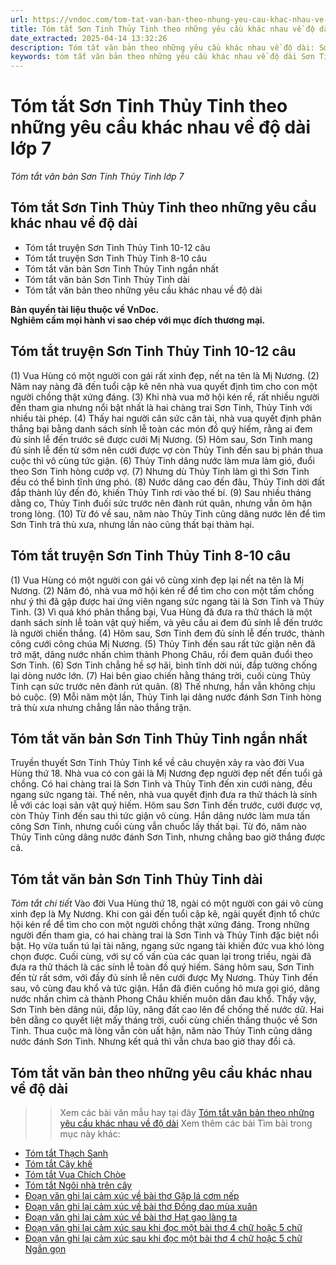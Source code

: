 ```yaml
---
url: https://vndoc.com/tom-tat-van-ban-theo-nhung-yeu-cau-khac-nhau-ve-do-dai-son-tinh-thuy-tinh-272574
title: Tóm tắt Sơn Tinh Thủy Tinh theo những yêu cầu khác nhau về độ dài lớp 7 - Tóm tắt văn bản Sơn Tinh Thủy Tinh lớp 7 - VnDoc.com
date_extracted: 2025-04-14 13:32:26
description: Tóm tắt văn bản theo những yêu cầu khác nhau về độ dài: Sơn Tinh Thủy Tinh lớp 7 được biên soạn nhằm giúp các em HS đạt kết quả tốt trong quá trình làm bài tập và học tập môn Ngữ văn lớp 7.
keywords: tóm tắt văn bản theo những yêu cầu khác nhau về độ dài Sơn Tinh Thủy Tinh,Tóm tắt truyện Sơn Tinh Thủy Tinh 8-10 câu,Tóm tắt truyện Sơn Tinh Thủy Tinh 10-12 câu,tóm tắt văn bản Sơn Tinh Thủy Tinh,tóm tắt bài Sơn Tinh Thủy Tinh,tóm tắt Sơn Tinh Thủy Tinh,tóm tắt văn bản Sơn Tinh Thủy Tinh ngắn gọn,tóm tắt Sơn Tinh Thủy Tinh ngắn gọn
---
```


# Tóm tắt Sơn Tinh Thủy Tinh theo những yêu cầu khác nhau về độ dài lớp 7
 _Tóm tắt văn bản Sơn Tinh Thủy Tinh lớp 7_
## **Tóm tắt Sơn Tinh Thủy Tinh theo những yêu cầu khác nhau về độ dài**
  * Tóm tắt truyện Sơn Tinh Thủy Tinh 10-12 câu
  * Tóm tắt truyện Sơn Tinh Thủy Tinh 8-10 câu
  * Tóm tắt văn bản Sơn Tinh Thủy Tinh ngắn nhất
  * Tóm tắt văn bản Sơn Tinh Thủy Tinh dài
  * Tóm tắt văn bản theo những yêu cầu khác nhau về độ dài 

**Bản quyền tài liệu thuộc về VnDoc.  
Nghiêm cấm mọi hành vi sao chép với mục đích thương mại.**
## **Tóm tắt truyện Sơn Tinh Thủy Tinh 10-12 câu**
\(1\) Vua Hùng có một người con gái rất xinh đẹp, nết na tên là Mị Nương. \(2\) Năm nay nàng đã đến tuổi cập kê nên nhà vua quyết định tìm cho con một người chồng thật xứng đáng. \(3\) Khi nhà vua mở hội kén rể, rất nhiều người đến tham gia nhưng nổi bật nhất là hai chàng trai Sơn Tinh, Thủy Tinh với nhiều tài phép. \(4\) Thấy hai người cân sức cân tài, nhà vua quyết định phân thắng bại bằng danh sách sính lễ toàn các món đồ quý hiếm, rằng ai đem đủ sính lễ đến trước sẽ được cưới Mị Nương. \(5\) Hôm sau, Sơn Tinh mang đủ sính lễ đến từ sớm nên cưới được vợ còn Thủy Tinh đến sau bị phán thua cuộc thì vô cùng tức giận. \(6\) Thủy Tinh dâng nước làm mưa làm gió, đuổi theo Sơn Tinh hòng cướp vợ. \(7\) Nhưng dù Thủy Tinh làm gì thì Sơn Tinh đều có thể bình tĩnh ứng phó. \(8\) Nước dâng cao đến đâu, Thủy Tinh dời đất đắp thành lũy đến đó, khiến Thủy Tinh rơi vào thế bí. \(9\) Sau nhiều tháng dằng co, Thủy Tinh đuối sức trước nên đành rút quân, nhưng vẫn ôm hận trong lòng. \(10\) Từ đó về sau, năm nào Thủy Tinh cũng dâng nước lên để tìm Sơn Tinh trả thù xưa, nhưng lần nào cũng thất bại thảm hại.
## **Tóm tắt truyện Sơn Tinh Thủy Tinh 8-10 câu**
\(1\) Vua Hùng có một người con gái vô cùng xinh đẹp lại nết na tên là Mị Nương. \(2\) Năm đó, nhà vua mở hội kén rể để tìm cho con một tấm chồng như ý thì đã gặp được hai ứng viên ngang sức ngang tài là Sơn Tinh và Thủy Tinh. \(3\) Vì quá khó phân thắng bại, Vua Hùng đã đưa ra thử thách là một danh sách sính lễ toàn vật quý hiếm, và yêu cầu ai đem đủ sính lễ đến trước là người chiến thắng. \(4\) Hôm sau, Sơn Tinh đem đủ sính lễ đến trước, thành công cưới công chúa Mị Nương. \(5\) Thủy Tinh đến sau rất tức giận nên đã trở mặt, dâng nước nhấn chìm thành Phong Châu, rồi đem quân đuổi theo Sơn Tinh. \(6\) Sơn Tinh chẳng hề sợ hãi, bình tĩnh dời núi, đắp tường chống lại dòng nước lớn. \(7\) Hai bên giao chiến hằng tháng trời, cuối cùng Thủy Tinh cạn sức trước nên đành rút quân. \(8\) Thế nhưng, hắn vẫn không chịu bỏ cuộc. \(9\) Mỗi năm một lần, Thủy Tinh lại dâng nước đánh Sơn Tinh hòng trả thù xưa nhưng chẳng lần nào thắng trận.
## **Tóm tắt văn bản Sơn Tinh Thủy Tinh ngắn nhất**
Truyền thuyết Sơn Tinh Thủy Tinh kể về câu chuyện xảy ra vào đời Vua Hùng thứ 18. Nhà vua có con gái là Mị Nương đẹp người đẹp nết đến tuổi gả chồng. Có hai chàng trai là Sơn Tinh và Thủy Tinh đến xin cưới nàng, đều ngang sức ngang tài. Thế nên, nhà vua quyết định đưa ra thử thách là sính lễ với các loại sản vật quý hiếm. Hôm sau Sơn Tinh đến trước, cưới được vợ, còn Thủy Tinh đến sau thì tức giận vô cùng. Hắn dâng nước làm mưa tấn công Sơn Tinh, nhưng cuối cùng vẫn chuốc lấy thất bại. Từ đó, năm nào Thủy Tinh cũng dâng nước đánh Sơn Tinh, nhưng chẳng bao giờ thắng được cả.
## **Tóm tắt văn bản Sơn Tinh Thủy Tinh dài**
 _Tóm tắt chi tiết_
Vào đời Vua Hùng thứ 18, ngài có một người con gái vô cùng xinh đẹp là Mỵ Nương. Khi con gái đến tuổi cập kê, ngài quyết định tổ chức hội kén rể để tìm cho con một người chồng thật xứng đáng. Trong những người đến tham gia, có hai chàng trai là Sơn Tinh và Thủy Tinh đặc biệt nổi bật. Họ vừa tuấn tú lại tài năng, ngang sức ngang tài khiến đức vua khó lòng chọn được. Cuối cùng, với sự cố vấn của các quan lại trong triều, ngài đã đưa ra thử thách là các sính lễ toàn đồ quý hiếm. Sáng hôm sau, Sơn Tinh đến từ rất sớm, với đầy đủ sính lễ nên cưới được Mỵ Nương. Thủy Tinh đến sau, vô cùng đau khổ và tức giận. Hắn đã điên cuồng hô mưa gọi gió, dâng nước nhấn chìm cả thành Phong Châu khiến muôn dân đau khổ. Thấy vậy, Sơn Tinh bèn dâng núi, đắp lũy, nâng đất cao lên để chống thế nước dữ. Hai bên dằng co quyết liệt mấy tháng trời, cuối cùng chiến thắng thuộc về Sơn Tinh. Thua cuộc mà lòng vẫn còn uất hận, năm nào Thủy Tinh cũng dâng nước đánh Sơn Tinh. Nhưng kết quả thì vẫn chưa bao giờ thay đổi cả.
## **Tóm tắt văn bản theo những yêu cầu khác nhau về độ dài**
>> Xem các bài văn mẫu hay tại đây [Tóm tắt văn bản theo những yêu cầu khác nhau về độ dài](<https://vndoc.com/tom-tat-van-ban-theo-nhung-yeu-cau-khac-nhau-ve-do-dai-272565>)
Xem thêm các bài Tìm bài trong mục này khác:
  * [Tóm tắt Thạch Sanh](</tom-tat-van-ban-theo-nhung-yeu-cau-khac-nhau-ve-do-dai-thach-sanh-272578>)
  * [Tóm tắt Cây khế](</tom-tat-van-ban-theo-nhung-yeu-cau-khac-nhau-ve-do-dai-cay-khe-272579>)
  * [Tóm tắt Vua Chích Chòe](</tom-tat-van-ban-theo-nhung-yeu-cau-khac-nhau-ve-do-dai-vua-chich-choe-272581>)
  * [Tóm tắt Ngôi nhà trên cây](</tom-tat-van-ban-ngoi-nha-tren-cay-10-cau-305567>)
  * [Đoạn văn ghi lại cảm xúc về bài thơ Gặp lá cơm nếp](</doan-van-ghi-lai-cam-xuc-sau-khi-doc-bai-tho-gap-la-com-nep-276451>)
  * [Đoạn văn ghi lại cảm xúc về bài thơ Đồng dao mùa xuân](</doan-van-ghi-lai-cam-xuc-sau-khi-doc-bai-tho-dong-dao-mua-xuan-276452>)
  * [Đoạn văn ghi lại cảm xúc về bài thơ Hạt gạo làng ta](</neu-cam-nghi-cua-em-ve-doan-tho-hat-gao-lang-ta-169265>)
  * [Đoạn văn ghi lại cảm xúc sau khi đọc một bài thơ 4 chữ hoặc 5 chữ](</viet-doan-van-ghi-lai-cam-xuc-sau-khi-doc-mot-bai-tho-4-chu-hoac-5-chu-276455>)
  * [Đoạn văn ghi lại cảm xúc sau khi đọc một bài thơ 4 chữ hoặc 5 chữ Ngắn gọn](</viet-doan-van-ghi-lai-cam-xuc-sau-khi-doc-mot-bai-tho-4-chu-hoac-5-chu-ngan-gon-276457>)

